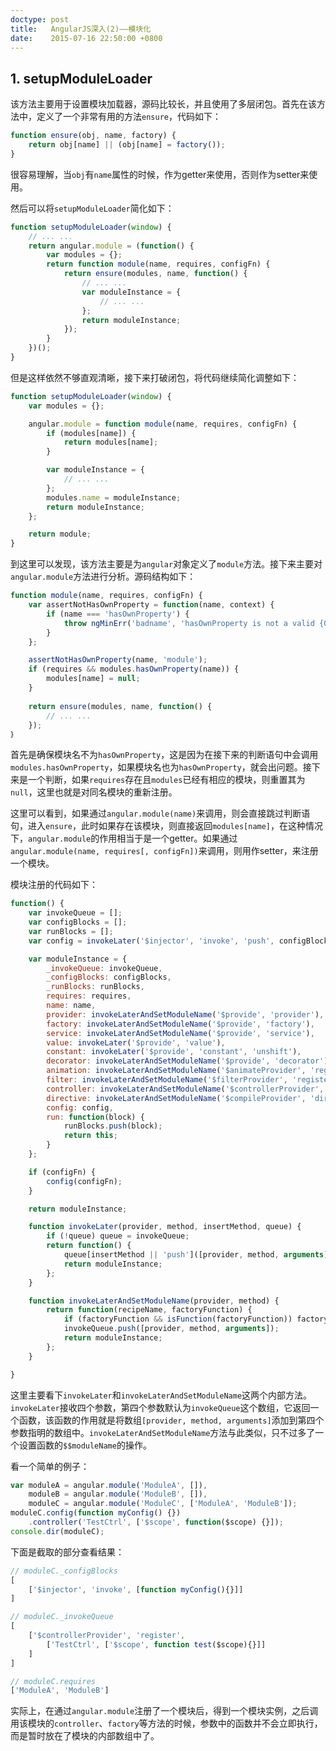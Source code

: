 ```yaml
---
doctype: post
title:   AngularJS深入(2)——模块化
date:    2015-07-16 22:50:00 +0800
---
```


## 1. setupModuleLoader

该方法主要用于设置模块加载器，源码比较长，并且使用了多层闭包。首先在该方法中，定义了一个非常有用的方法`ensure`，代码如下：

```javascript
function ensure(obj, name, factory) {
	return obj[name] || (obj[name] = factory());
}
```

很容易理解，当`obj`有`name`属性的时候，作为getter来使用，否则作为setter来使用。

然后可以将`setupModuleLoader`简化如下：

```javascript
function setupModuleLoader(window) {
	// ... ...
	return angular.module = (function() {
		var modules = {};
		return function module(name, requires, configFn) {
			return ensure(modules, name, function() {
				// ... ...
				var moduleInstance = {
					// ... ...
				};
				return moduleInstance;
			});
		}
	})();
}
```

但是这样依然不够直观清晰，接下来打破闭包，将代码继续简化调整如下：

```javascript
function setupModuleLoader(window) {
	var modules = {};

	angular.module = function module(name, requires, configFn) {
		if (modules[name]) {
			return modules[name];
		}

		var moduleInstance = {
			// ... ...
		};
		modules.name = moduleInstance;
		return moduleInstance;
	};

	return module;
}
```

到这里可以发现，该方法主要是为`angular`对象定义了`module`方法。接下来主要对`angular.module`方法进行分析。源码结构如下：

```javascript
function module(name, requires, configFn) {
	var assertNotHasOwnProperty = function(name, context) {
		if (name === 'hasOwnProperty') {
			throw ngMinErr('badname', 'hasOwnProperty is not a valid {0} name', context);
		}
	};

	assertNotHasOwnProperty(name, 'module');
	if (requires && modules.hasOwnProperty(name)) {
		modules[name] = null;
	}
	
	return ensure(modules, name, function() {
		// ... ...
	});
｝
```

首先是确保模块名不为`hasOwnProperty`，这是因为在接下来的判断语句中会调用`modules.hasOwnProperty`，如果模块名也为`hasOwnProperty`，就会出问题。接下来是一个判断，如果`requires`存在且`modules`已经有相应的模块，则重置其为`null`，这里也就是对同名模块的重新注册。

这里可以看到，如果通过`angular.module(name)`来调用，则会直接跳过判断语句，进入`ensure`，此时如果存在该模块，则直接返回`modules[name]`，在这种情况下，`angular.module`的作用相当于是一个getter。如果通过`angular.module(name, requires[, configFn])`来调用，则用作setter，来注册一个模块。

模块注册的代码如下：

```javascript
function() {
    var invokeQueue = [];
    var configBlocks = [];
    var runBlocks = [];
    var config = invokeLater('$injector', 'invoke', 'push', configBlocks);

    var moduleInstance = {
        _invokeQueue: invokeQueue,
        _configBlocks: configBlocks,
        _runBlocks: runBlocks,
        requires: requires,
        name: name,
        provider: invokeLaterAndSetModuleName('$provide', 'provider'),
        factory: invokeLaterAndSetModuleName('$provide', 'factory'),
        service: invokeLaterAndSetModuleName('$provide', 'service'),
        value: invokeLater('$provide', 'value'),
        constant: invokeLater('$provide', 'constant', 'unshift'),
        decorator: invokeLaterAndSetModuleName('$provide', 'decorator'),
        animation: invokeLaterAndSetModuleName('$animateProvider', 'register'),
        filter: invokeLaterAndSetModuleName('$filterProvider', 'register'),
        controller: invokeLaterAndSetModuleName('$controllerProvider', 'register'),
        directive: invokeLaterAndSetModuleName('$compileProvider', 'directive'),
        config: config,
        run: function(block) {
            runBlocks.push(block);
            return this;
        }
    };

    if (configFn) {
        config(configFn);
    }

    return moduleInstance;

    function invokeLater(provider, method, insertMethod, queue) {
        if (!queue) queue = invokeQueue;
        return function() {
            queue[insertMethod || 'push']([provider, method, arguments]);
            return moduleInstance;
        };
    }

    function invokeLaterAndSetModuleName(provider, method) {
        return function(recipeName, factoryFunction) {
            if (factoryFunction && isFunction(factoryFunction)) factoryFunction.$$moduleName = name;
            invokeQueue.push([provider, method, arguments]);
            return moduleInstance;
        };
    }

}
```

这里主要看下`invokeLater`和`invokeLaterAndSetModuleName`这两个内部方法。`invokeLater`接收四个参数，第四个参数默认为`invokeQueue`这个数组，它返回一个函数，该函数的作用就是将数组`[provider, method, arguments]`添加到第四个参数指明的数组中。`invokeLaterAndSetModuleName`方法与此类似，只不过多了一个设置函数的`$$moduleName`的操作。

看一个简单的例子：

```javascript
var moduleA = angular.module('ModuleA', []),
    moduleB = angular.module('ModuleB', []),
    moduleC = angular.module('ModuleC', ['ModuleA', 'ModuleB']);
moduleC.config(function myConfig() {})
    .controller('TestCtrl', ['$scope', function($scope) {}]);
console.dir(moduleC);
```

下面是截取的部分查看结果：

```javascript
// moduleC._configBlocks
[
    ['$injector', 'invoke', [function myConfig(){}]]
]

// moduleC._invokeQueue
[
    ['$controllerProvider', 'register',
        ['TestCtrl', ['$scope', function test($scope){}]]
    ]
]

// moduleC.requires
['ModuleA', 'ModuleB']
```

实际上，在通过`angular.module`注册了一个模块后，得到一个模块实例，之后调用该模块的`controller`、`factory`等方法的时候，参数中的函数并不会立即执行，而是暂时放在了模块的内部数组中了。
